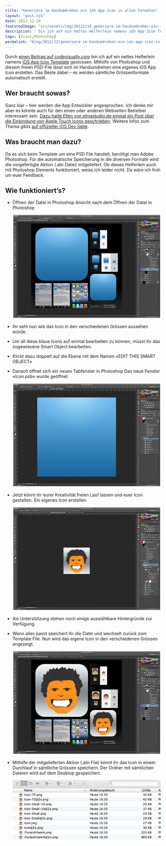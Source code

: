 ```yaml
---
title: "Generiere im Handumdrehen ein iOS App Icon in allen Formaten"
layout: "post.njk"
date: 2012-12-18
featuredImage: "src/assets/img/20121218_generiere-im-handumdrehen-ein-ios-app-icon-in-allen-formaten_0.jpg"
description: " bin ich auf ein nettes Helferlein namens iOS App Icon Template gestossen. Mithilfe von Photoshop und diesem freien PSD-File lässt sich im Handumdrehen eine eigenes iOS App Icon erstellen. Das Beste dabei – es werden sämtliche Grössenformate automatisch erstellt."
tags: [Icons,Photoshop]
permalink: "blog/2012/12/generiere-im-handumdrehen-ein-ios-app-icon-in-allen-formaten/"
---
```


Durch [einen Beitrag auf codevisually.com](http://codevisually.com/app-icon-template/) bin ich auf ein nettes Helferlein namens [iOS App Icon Template](http://appicontemplate.com/) gestossen. Mithilfe von Photoshop und diesem freien PSD-File lässt sich im Handumdrehen eine eigenes iOS App Icon erstellen. Das Beste dabei – es werden sämtliche Grössenformate automatisch erstellt.

## Wer braucht sowas?

Ganz klar – hier werden die App Entwickler angesprochen. Ich denke mir aber es könnte auch für den einen oder anderen Webseiten Betreiber interessant sein. [Dazu hatte Ellen von elmastudio.de einmal ein Post über die Einbindung von Apple Touch Icons geschrieben](http://www.elmastudio.de/webdesign/ein-apple-touch-icon-fur-die-eigene-webseite-erstellen/). Weitere Infos zum Thema gibts [auf offizieller iOS Dev Seite](http://developer.apple.com/library/ios/#documentation/AppleApplications/Reference/SafariWebContent/ConfiguringWebApplications/ConfiguringWebApplications.html).

## Was braucht man dazu?

Da es sich beim Template um eine PSD File handelt, benötigt man Adobe Photoshop. Für die automatische Speicherung in die diversen Formate wird die vorgefertigte Aktion (.atn Datei) mitgeliefert. Ob dieses Helferlein auch mit Photoshop Elements funktioniert, weiss ich leider nicht. Da wäre ich froh um euer Feedback.

## Wie funktioniert’s?

- Öffnen der Datei in Photoshop Ansicht nach dem Öffnen der Datei in Photoshop

	![App Icon Template - Schritt-1](src/assets/img/20121218_generiere-im-handumdrehen-ein-ios-app-icon-in-allen-formaten_1.jpg)

- Ihr seht nun wie das Icon in den verschiedenen Grössen aussehen würde.
- Um all diese blaue Icons auf einmal bearbeiten zu können, müsst ihr das zugewiesene Smart Object bearbeiten.
- Klickt dazu doppelt auf die Ebene mit dem Namen «EDIT THIS SMART OBJECT»
- Danach öffnet sich ein neues Tabfenster in Photoshop Das neue Fenster «Icon.psb» wurde geöffnet.

	![App Icon Template - Schritt 2](src/assets/img/20121218_generiere-im-handumdrehen-ein-ios-app-icon-in-allen-formaten_2.jpg)

- Jetzt könnt ihr eurer Kreativität freien Lauf lassen und euer Icon gestalten. Ein eigenes Icon erstellen.

	![App Icon Template - Schritt 3](src/assets/img/20121218_generiere-im-handumdrehen-ein-ios-app-icon-in-allen-formaten_3.jpg)

- Als Unterstützung stehen noch einige auswählbare Hintergründe zur Verfügung.
- Wenn alles passt speichert ihr die Datei und wechselt zurück zum Template File. Nun wird das eigene Icon in den verschiedenen Grössen angezeigt.

	![App Icon Template - Schritt 4](src/assets/img/20121218_generiere-im-handumdrehen-ein-ios-app-icon-in-allen-formaten_4.jpg)

- Mithilfe der mitgelieferten Aktion (.atn File) könnt ihr das Icon in einem Durchlauf in sämtliche Grössen speichern. Der Ordner mit sämtlichen Dateien wird auf dem Desktop gespeichert.

	![App Icon Template - Schritt 5](src/assets/img/20121218_generiere-im-handumdrehen-ein-ios-app-icon-in-allen-formaten_5.jpg)

